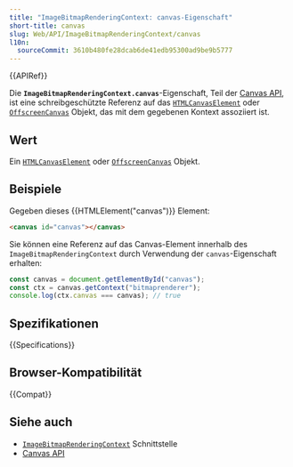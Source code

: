 ```yaml
---
title: "ImageBitmapRenderingContext: canvas-Eigenschaft"
short-title: canvas
slug: Web/API/ImageBitmapRenderingContext/canvas
l10n:
  sourceCommit: 3610b480fe28dcab6de41edb95300ad9be9b5777
---
```


{{APIRef}}

Die **`ImageBitmapRenderingContext.canvas`**-Eigenschaft, Teil der
[Canvas API](/de/docs/Web/API/Canvas_API), ist eine schreibgeschützte Referenz auf das
[`HTMLCanvasElement`](/de/docs/Web/API/HTMLCanvasElement) oder [`OffscreenCanvas`](/de/docs/Web/API/OffscreenCanvas) Objekt, das mit dem gegebenen Kontext assoziiert ist.

## Wert

Ein [`HTMLCanvasElement`](/de/docs/Web/API/HTMLCanvasElement) oder [`OffscreenCanvas`](/de/docs/Web/API/OffscreenCanvas) Objekt.

## Beispiele

Gegeben dieses {{HTMLElement("canvas")}} Element:

```html
<canvas id="canvas"></canvas>
```

Sie können eine Referenz auf das Canvas-Element innerhalb des `ImageBitmapRenderingContext` durch Verwendung der `canvas`-Eigenschaft erhalten:

```js
const canvas = document.getElementById("canvas");
const ctx = canvas.getContext("bitmaprenderer");
console.log(ctx.canvas === canvas); // true
```

## Spezifikationen

{{Specifications}}

## Browser-Kompatibilität

{{Compat}}

## Siehe auch

- [`ImageBitmapRenderingContext`](/de/docs/Web/API/ImageBitmapRenderingContext) Schnittstelle
- [Canvas API](/de/docs/Web/API/Canvas_API)

